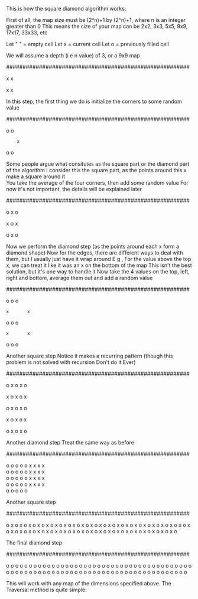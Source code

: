 This is how the square diamond algorithm works:

First of all, the map size must be (2^n)+1 by (2^n)+1, where n is an integer greater than 0  This means the size of your map can be 2x2, 3x3, 5x5, 9x9, 17x17, 33x33, etc 

Let " " = empty cell
Let x   = current cell
Let o   = previously filled cell

We will assume a depth (i e  n value) of 3, or a 9x9 map 

########################################################

x               x
                 
                 
                 
                 
                 
                 
                 
x               x

In this step, the first thing we do is initialize the corners to some random value 

########################################################

o               o
                 
                 
                 
        x        
                 
                 
                 
o               o

Some people argue what consitutes as the square part or the diamond part of the algorithm  I consider this the square part, as the points around this x make a square around it  
You take the average of the four corners, then add some random value  For now it's not important, the details will be explained later 

########################################################

o       x       o
                 
                 
                 
x       o       x
                 
                 
                 
o       x       o

Now we perform the diamond step (as the points around each x form a diamond shape)  Now for the edges, there are different ways to deal with them, but I usually just have it wrap around  E g , For the value above the top x, we can treat it like it was an x on the bottom of the map  This isn't the best solution, but it's one way to handle it  Now take the 4 values on the top, left, right and bottom, average them out and add a random value 

########################################################

o       o       o
                 
    x       x    
                 
o       o       o
                 
    x       x    
                 
o       o       o

Another square step  Notice it makes a recurring pattern (though this problem is not solved with recursion  Don't do it  Ever) 

########################################################

o   x   o   x   o
                 
x   o   x   o   x
                 
o   x   o   x   o
                 
x   o   x   o   x
                 
o   x   o   x   o

Another diamond step  Treat the same way as before 

########################################################

o   o   o   o   o
  x   x   x   x  
o   o   o   o   o
  x   x   x   x  
o   o   o   o   o
  x   x   x   x  
o   o   o   o   o
  x   x   x   x  
o   o   o   o   o

Another square step 

########################################################

o x o x o x o x o
x o x o x o x o x
o x o x o x o x o
x o x o x o x o x
o x o x o x o x o
x o x o x o x o x
o x o x o x o x o
x o x o x o x o x
o x o x o x o x o

The final diamond step

########################################################

o o o o o o o o o
o o o o o o o o o
o o o o o o o o o
o o o o o o o o o
o o o o o o o o o
o o o o o o o o o
o o o o o o o o o
o o o o o o o o o
o o o o o o o o o

This will work with any map of the dimensions specified above. The Traversal method is quite simple: